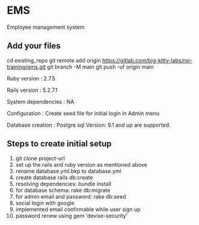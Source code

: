 # EMS

Employee management system

## Add your files

cd existing_repo
git remote add origin https://gitlab.com/big-kitty-labs/ror-training/ems.git
git branch -M main
git push -uf origin main

Ruby version : 2.7.5

Rails version : 5.2.7.1

System dependencies : NA

Configuration : Create seed file for initial login in Admin menu

Database creation : Postgre sql
Version: 9.1 and up are supported.

## Steps to create initial setup

1. git clone project-url
2. set up the rails and ruby version as mentioned above
3. rename database.yml.bkp to database.yml
4. create database
   rails db:create
5. resolving dependencies: bundle install
6. for database schema: rake db:migrate
7. for admin email and password: rake db:seed
8. social login with google
9. implemented email confirmable while user sign up
10. password renew using gem 'devise-security'